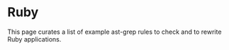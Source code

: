 # Ruby

This page curates a list of example ast-grep rules to check and to rewrite Ruby applications.

<!--@include: ./prefer-symbol-over-proc.md-->
<!--@include: ./migrate-action-filter.md-->